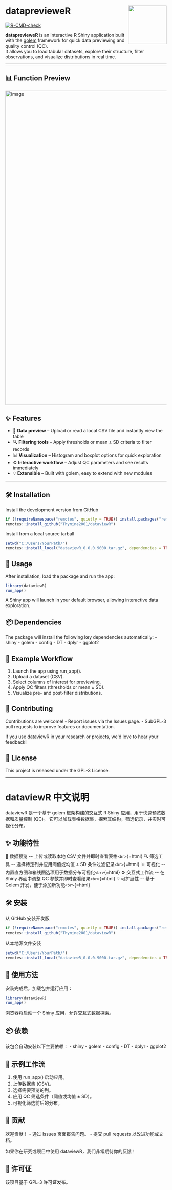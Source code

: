 # dataprevieweR <img src="https://github.com/user-attachments/assets/45bfe2ec-f067-4782-bddb-0e6e4d30ea14" align="right" width="120"/>

[![R-CMD-check](https://github.com/Thymine2001/dataprevieweR/actions/workflows/R-CMD-check.yaml/badge.svg)](https://github.com/Thymine2001/dataprevieweR/actions)

**dataprevieweR** is an interactive R Shiny application built with the [golem](https://github.com/ThinkR-open/golem) framework for quick data previewing and quality control (QC).  
It allows you to load tabular datasets, explore their structure, filter observations, and visualize distributions in real time.

---
## 📊 Function Preview
<img width="1902" height="983" alt="image" src="https://github.com/user-attachments/assets/f36eda6b-b494-4bc1-aa2f-a51e9bfc6a7a" />


## ✨ Features
- 📂 **Data preview** – Upload or read a local CSV file and instantly view the table  
- 🔍 **Filtering tools** – Apply thresholds or mean ± SD criteria to filter records  
- 📊 **Visualization** – Histogram and boxplot options for quick exploration  
- ⚙️ **Interactive workflow** – Adjust QC parameters and see results immediately  
- 💡 **Extensible** – Built with golem, easy to extend with new modules  

---

## 🛠️ Installation

Install the development version from GitHub

``` r
if (!requireNamespace("remotes", quietly = TRUE)) install.packages("remotes")
remotes::install_github("Thymine2001/dataviewR")
```

Install from a local source tarball

``` r
setwd("C:/Users/YourPath/")
remotes::install_local("dataviewR_0.0.0.9000.tar.gz", dependencies = TRUE)
```

## 🚀 Usage

After installation, load the package and run the app:

``` r
library(dataviewR)
run_app()
```

A Shiny app will launch in your default browser, allowing interactive
data exploration.

## 📦 Dependencies

The package will install the following key dependencies automatically: -
shiny - golem - config - DT - dplyr - ggplot2

## 📖 Example Workflow

1.  Launch the app using run_app().
2.  Upload a dataset (CSV).
3.  Select columns of interest for previewing.
4.  Apply QC filters (thresholds or mean ± SD).
5.  Visualize pre- and post-filter distributions.

## 🤝 Contributing

Contributions are welcome! - Report issues via the Issues page. - SubGPL-3
pull requests to improve features or documentation.

If you use dataviewR in your research or projects, we'd love to hear
your feedback!

## 📜 License

This project is released under the GPL-3 License.

------------------------------------------------------------------------

# dataviewR 中文说明

dataviewR 是一个基于 golem 框架构建的交互式 R Shiny
应用，用于快速预览数据和质量控制 (QC)。
它可以加载表格数据集，探索其结构，筛选记录，并实时可视化分布。

## ✨ 功能特性

📂 数据预览 -- 上传或读取本地 CSV 文件并即时查看表格`<br>`{=html} 🔍
筛选工具 -- 选择特定列并应用阈值或均值 ± SD 条件过滤记录`<br>`{=html} 📊
可视化 -- 内置直方图和箱线图选项用于数据分布可视化`<br>`{=html} ⚙️
交互式工作流 -- 在 Shiny 界面中调整 QC 参数并即时查看结果`<br>`{=html}
💡 可扩展性 -- 基于 Golem 开发，便于添加新功能`<br>`{=html}

## 🛠️ 安装

从 GitHub 安装开发版

``` r
if (!requireNamespace("remotes", quietly = TRUE)) install.packages("remotes")
remotes::install_github("Thymine2001/dataviewR")
```

从本地源文件安装

``` r
setwd("C:/Users/YourPath/")
remotes::install_local("dataviewR_0.0.0.9000.tar.gz", dependencies = TRUE)
```

## 🚀 使用方法

安装完成后，加载包并运行应用：

``` r
library(dataviewR)
run_app()
```

浏览器将启动一个 Shiny 应用，允许交互式数据探索。

## 📦 依赖

该包会自动安装以下主要依赖： - shiny - golem - config - DT - dplyr -
ggplot2

## 📖 示例工作流

1.  使用 run_app() 启动应用。
2.  上传数据集 (CSV)。
3.  选择需要预览的列。
4.  应用 QC 筛选条件（阈值或均值 ± SD）。
5.  可视化筛选前后的分布。

## 🤝 贡献

欢迎贡献！ - 通过 Issues 页面报告问题。 - 提交 pull requests
以改进功能或文档。

如果你在研究或项目中使用 dataviewR，我们非常期待你的反馈！

## 📜 许可证

该项目基于 GPL-3 许可证发布。
